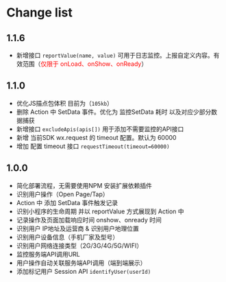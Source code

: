 # Change list

## **1.1.6**
- 新增接口 `reportValue(name, value)` 可用于日志监控。上报自定义内容。有效范围（<font color="red">仅限于 onLoad、onShow、onReady</font>）

## **1.1.0**
- 优化JS描点包体积 目前为（`105kb`）
- 删除 Action 中 SetData 事件。优化为 监控SetData 耗时 以及对应少部分数据捕获
- 新增接口 `excludeApis(apis[])` 用于添加不需要监控的API接口
- 新增 当前SDK wx.request 的 timeout 配置。默认为 60000
- 增加 配置 timeout 接口 `requestTimeout(timeout=60000)`

## **1.0.0**
- 简化部署流程，无需要使用NPM 安装扩展依赖插件
- 识别用户操作（Open Page/Tap）
- Action 中 添加 SetData 事件触发记录
- 识别小程序的生命周期 并以 reportValue 方式展现到 Action 中
- 记录操作及页面加载响应时间 onshow、onready 时间
- 识别用户 IP地址及运营商 & 识别用户地理位置
- 识别用户设备信息（手机厂家及型号）
- 识别用户网络连接类型（2G/3G/4G/5G/WIFI）
- 监控服务端API调用URL
- 用户操作自动关联服务端API调用（端到端展示）
- 添加标记用户 Session  API `identifyUser(userId)`